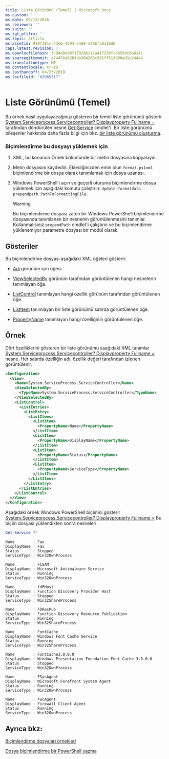 ```yaml
---
title: Liste Görünümü (Temel) | Microsoft Docs
ms.custom: ''
ms.date: 09/13/2016
ms.reviewer: ''
ms.suite: ''
ms.tgt_pltfrm: ''
ms.topic: article
ms.assetid: 918f381c-43e6-4594-a468-a40bfa8a16d6
caps.latest.revision: 7
ms.openlocfilehash: 3c94d8e98f179286112a417230fce659dc0b614c
ms.sourcegitcommit: e7445ba8203da304286c591ff513900ad1c244a4
ms.translationtype: MT
ms.contentlocale: tr-TR
ms.lasthandoff: 04/23/2019
ms.locfileid: "62065317"
---
```

# <a name="list-view-basic"></a>Liste Görünümü (Temel)

Bu örnek nasıl uygulayacağınızı gösteren bir temel liste görünümü gösterir [System.Serviceprocess.Servicecontroller? Displayproperty Fullname =](/dotnet/api/System.ServiceProcess.ServiceController) tarafından döndürülen nesne [Get-Service](/powershell/module/microsoft.powershell.management/get-service) cmdlet'i. Bir liste görünümü bileşenler hakkında daha fazla bilgi için bkz. [bir liste görünümü oluşturma](./creating-a-list-view.md).

### <a name="to-load-this-formatting-file"></a>Biçimlendirme bu dosyayı yüklemek için

1. XML, bu konunun Örnek bölümünde bir metin dosyasına kopyalayın.

2. Metin dosyasını kaydedin. Eklediğinizden emin olun `format.ps1xml` biçimlendirme bir dosya olarak tanımlamak için dosya uzantısı.

3. Windows PowerShell'i açın ve geçerli oturuma biçimlendirme dosya yüklemek için aşağıdaki komutu çalıştırın: `Update-formatdata -prependpath PathToFormattingFile`.

   > [!WARNING]
   > Bu biçimlendirme dosyası zaten bir Windows PowerShell biçimlendirme dosyasında tanımlanan bir nesnenin görüntülenmesini tanımlar. Kullanmalısınız `prependPath` cmdlet'i çalıştırın ve bu biçimlendirme yüklenemiyor parametre dosyası bir modül olarak.

## <a name="demonstrates"></a>Gösteriler

Bu biçimlendirme dosyası aşağıdaki XML öğeleri gösterir:

- [Adı](./name-element-for-view-format.md) görünüm için öğesi.

- [ViewSelectedBy](./viewselectedby-element-format.md) görünüm tarafından görüntülenen hangi nesnelerin tanımlayan öğe.

- [ListControl](./listcontrol-element-format.md) tanımlayan hangi özellik görünüm tarafından görüntülenen öğe.

- [ListItem](./listitem-element-for-listitems-for-listcontrol-format.md) tanımlayan bir liste görünümü satırda görüntülenen öğe.

- [PropertyName](./propertyname-element-for-listitem-for-listcontrol-format.md) tanımlayan hangi özelliğinin görüntülenen öğe.

## <a name="example"></a>Örnek

Dört özelliklerini gösteren bir liste görünümü aşağıdaki XML tanımlar [System.Serviceprocess.Servicecontroller? Displayproperty Fullname =](/dotnet/api/System.ServiceProcess.ServiceController) nesne. Her satırda özelliğin adı, özellik değeri tarafından izlenen görüntülenir.

```xml
<Configuration>
  <View>
    <Name>System.ServiceProcess.ServiceController</Name>
    <ViewSelectedBy>
      <TypeName>System.ServiceProcess.ServiceController</TypeName>
    </ViewSelectedBy>
    <ListControl>
      <ListEntries>
        <ListEntry>
          <ListItems>
            <ListItem>
              <PropertyName>Name</PropertyName>
            </ListItem>
            <ListItem>
              <PropertyName>DisplayName</PropertyName>
            </ListItem>
            <ListItem>
              <PropertyName>Status</PropertyName>
            </ListItem>
            <ListItem>
              <PropertyName>ServiceType</PropertyName>
            </ListItem>
          </ListItems>
        </ListEntry>
      </ListEntries>
    </ListControl>
  </View>
</Configuration>
```

Aşağıdaki örnek Windows PowerShell biçimini gösterir [System.Serviceprocess.Servicecontroller? Displayproperty Fullname =](/dotnet/api/System.ServiceProcess.ServiceController) Bu biçim dosyası yüklendikten sonra nesneleri.

```powershell
Get-Service f*
```

```output
Name        : Fax
DisplayName : Fax
Status      : Stopped
ServiceType : Win32OwnProcess

Name        : FCSAM
DisplayName : Microsoft Antimalware Service
Status      : Running
ServiceType : Win32OwnProcess

Name        : fdPHost
DisplayName : Function Discovery Provider Host
Status      : Stopped
ServiceType : Win32ShareProcess

Name        : FDResPub
DisplayName : Function Discovery Resource Publication
Status      : Running
ServiceType : Win32ShareProcess

Name        : FontCache
DisplayName : Windows Font Cache Service
Status      : Running
ServiceType : Win32ShareProcess

Name        : FontCache3.0.0.0
DisplayName : Windows Presentation Foundation Font Cache 3.0.0.0
Status      : Stopped
ServiceType : Win32OwnProcess

Name        : FSysAgent
DisplayName : Microsoft Forefront System Agent
Status      : Running
ServiceType : Win32OwnProcess

Name        : FwcAgent
DisplayName : Firewall Client Agent
Status      : Running
ServiceType : Win32OwnProcess
```

## <a name="see-also"></a>Ayrıca bkz:

[Biçimlendirme dosyaları örnekleri](./examples-of-formatting-files.md)

[Dosya biçimlendirme bir PowerShell yazma](./writing-a-powershell-formatting-file.md)
